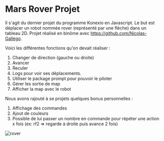 # Mars Rover Projet

Il s'agit du dernier projet du programme Konexio en Javascript. Le but est déplacer un robot nommée rover (représenté par une flèche) dans un tableau 2D. Projet réalisé en binôme avec https://github.com/Nicolas-Gallego.

Voici les différentes fonctions qu'on devait réaliser :

1) Changer de direction (gauche ou droite)
2) Avancer
3) Reculer
4) Logs pour voir ses déplacements.
5) Utiliser le package prompt pour pouvoir le piloter
6) Gérer les sortie de map
7) Afficher la map avec le robot

Nous avons rajouté à se projets quelques bonus personnelles :

1) Affichage des commandes
2) Ajout de couleurs
3) Possible de lui passer un nombre en commande pour répéter une action x fois (ex: rf2 => regarde à droite puis avance 2 fois)

![rover](https://github.com/nerfic/digitous-js-project/tree/main/img/rover.gif) 
